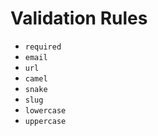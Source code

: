 # Validation Rules

- `required`
- `email`
- `url`
- `camel`
- `snake`
- `slug`
- `lowercase`
- `uppercase`
